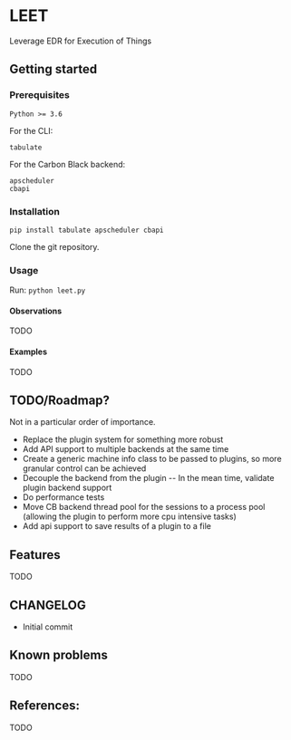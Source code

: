 # LEET
Leverage EDR for Execution of Things

## Getting started

### Prerequisites

```
Python >= 3.6
```

For the CLI:

```
tabulate
```

For the Carbon Black backend:

```
apscheduler
cbapi
```

### Installation

```
pip install tabulate apscheduler cbapi
```

Clone the git repository.

### Usage

Run: `python leet.py`

#### Observations

TODO

#### Examples

TODO

## TODO/Roadmap?

Not in a particular order of importance.

- Replace the plugin system for something more robust
- Add API support to multiple backends at the same time
- Create a generic machine info class to be passed to plugins, so more granular
  control can be achieved
- Decouple the backend from the plugin
-- In the mean time, validate plugin backend support
- Do performance tests
- Move CB backend thread pool for the sessions to a process pool (allowing the plugin to perform more cpu intensive tasks)
- Add api support to save results of a plugin to a file

## Features

TODO

## CHANGELOG

- Initial commit

## Known problems

TODO

## References:

TODO

